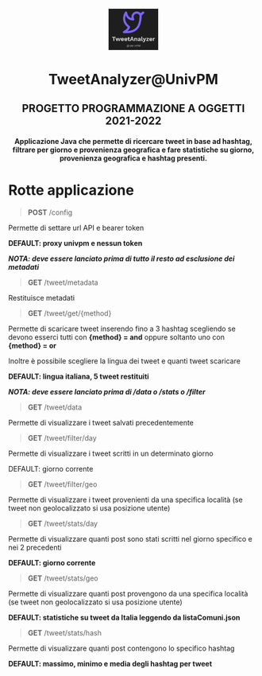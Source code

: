 <p align="center">
<img src="logo.jpg" width="20%" height="20%">

<div align="center">

# TweetAnalyzer@UnivPM
## PROGETTO PROGRAMMAZIONE A OGGETTI 2021-2022
#### Applicazione Java che permette di ricercare tweet in base ad hashtag, filtrare per giorno e provenienza geografica e fare statistiche su giorno, provenienza geografica e hashtag presenti.

</div>

# Rotte applicazione

> **POST** /config

Permette di settare url API e bearer token 

**DEFAULT: proxy univpm e nessun token**

***NOTA: deve essere lanciato prima di tutto il resto ad esclusione dei metadati***

> **GET** /tweet/metadata

Restituisce metadati

> **GET** /tweet/get/{method}

Permette di scaricare tweet inserendo fino a 3 hashtag scegliendo se devono esserci tutti con **{method} = and**
oppure soltanto uno con **{method} = or**

Inoltre è possibile scegliere la lingua dei tweet e quanti tweet scaricare

**DEFAULT: lingua italiana, 5 tweet restituiti**

***NOTA: deve essere lanciato prima di /data o /stats o /filter***

> **GET** /tweet/data

Permette di visualizzare i tweet salvati precedentemente

> **GET** /tweet/filter/day

Permette di visualizzare i tweet scritti in un determinato giorno 

DEFAULT: giorno corrente

> **GET** /tweet/filter/geo

Permette di visualizzare i tweet provenienti da una specifica località (se tweet non geolocalizzato si usa posizione utente)

> **GET** /tweet/stats/day

Permette di visualizzare quanti post sono stati scritti nel giorno specifico e nei 2 precedenti

**DEFAULT: giorno corrente**

> **GET** /tweet/stats/geo

Permette di visualizzare quanti post provengono da una specifica località (se tweet non geolocalizzato si usa posizione utente)

**DEFAULT: statistiche su tweet da Italia leggendo da listaComuni.json**

> **GET** /tweet/stats/hash

Permette di visualizzare quanti post contengono lo specifico hashtag

**DEFAULT: massimo, minimo e media degli hashtag per tweet**
